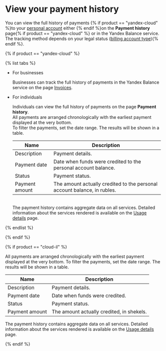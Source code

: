 # View your payment history

You can view the full history of payments {% if product == "yandex-cloud" %}to your [personal account](../concepts/personal-account.md#balance) either {% endif %}on the **Payment history** page{% if product == "yandex-cloud" %} or in the Yandex Balance service. The tracking method depends on your legal status ([billing account type](../concepts/billing-account.md#ba-types)){% endif %}.

{% if product == "yandex-cloud" %}

{% list tabs %}

- For businesses
  
  Businesses can track the full history of payments in the Yandex Balance service on the page [Invoices](https://balance.yandex.com/invoices.xml).
  
- For individuals
  
  Individuals can view the full history of payments on the page **Payment history**.
  <br/>All payments are arranged chronologically with the earliest payment displayed at the very bottom.
  <br/>To filter the payments, set the date range. The results will be shown in a table.
  
  | Name | Description |
  | ----- | ----- |
  | Description | Payment details. |
  | Payment date | Date when funds were credited to the personal account balance. |
  | Status | Payment status. |
  | Payment amount | The amount actually credited to the  personal account balance, in rubles. |
  
  <br/>The payment history contains aggregate data on all services. Detailed information about the services rendered is available on the [Usage details](../operations/check-charges.md) page.
  
{% endlist %}

{% endif %}

{% if product == "cloud-il" %}

All payments are arranged chronologically with the earliest payment displayed at the very bottom. To filter the payments, set the date range. The results will be shown in a table.

| Name | Description                               |
| ----- |-------------------------------------------|
| Description | Payment details.                          |
| Payment date | Date when funds were credited.            |
| Status | Payment status.                           |
| Payment amount | The amount actually credited, in shekels. |

The payment history contains aggregate data on all services. Detailed information about the services rendered is available on the [Usage details](../operations/check-charges.md) page.

{% endif %}
